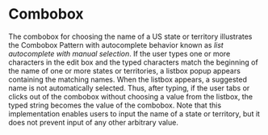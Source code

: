 # Combobox

The combobox for choosing the name of a US state or territory illustrates the Combobox Pattern with autocomplete behavior known as _list autocomplete with manual selection_. If the user types one or more characters in the edit box and the typed characters match the beginning of the name of one or more states or territories, a listbox popup appears containing the matching names. When the listbox appears, a suggested name is not automatically selected. Thus, after typing, if the user tabs or clicks out of the combobox without choosing a value from the listbox, the typed string becomes the value of the combobox. Note that this implementation enables users to input the name of a state or territory, but it does not prevent input of any other arbitrary value.
